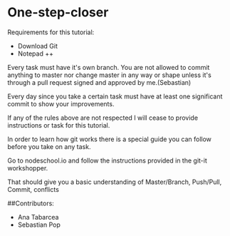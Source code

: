 # One-step-closer

Requirements for this tutorial:
- Download Git
- Notepad ++ 

Every task must have it's own branch. You are not allowed to commit anything to master nor change master in any way or shape unless it's through a pull request signed and approved by me.(Sebastian)

Every day since you take a certain task must have at least one significant commit to show your improvements. 

If any of the rules above are not respected I will cease to provide instructions or task for this tutorial.

In order to learn how git works there is a special guide you can follow before you take on any task.

Go to nodeschool.io and follow the instructions provided in the git-it workshopper. 

That should give you a basic understanding of Master/Branch, Push/Pull, Commit, conflicts

##Contributors:
- Ana Tabarcea
- Sebastian Pop

